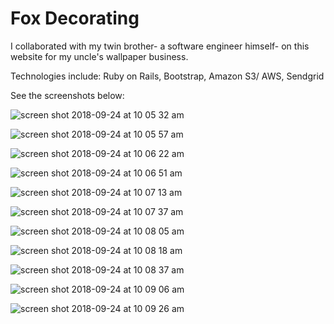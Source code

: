 # Fox Decorating

I collaborated with my twin brother- a software engineer himself- on this website for my uncle's wallpaper business.  

Technologies include: Ruby on Rails, Bootstrap, Amazon S3/ AWS, Sendgrid

See the screenshots below:

![screen shot 2018-09-24 at 10 05 32 am](https://user-images.githubusercontent.com/23299983/45960562-1e7fb480-bfe2-11e8-9775-08fd25084c56.png)

![screen shot 2018-09-24 at 10 05 57 am](https://user-images.githubusercontent.com/23299983/45960576-23446880-bfe2-11e8-9da1-7782156895df.png)

![screen shot 2018-09-24 at 10 06 22 am](https://user-images.githubusercontent.com/23299983/45960586-27708600-bfe2-11e8-8104-df469a67e534.png)

![screen shot 2018-09-24 at 10 06 51 am](https://user-images.githubusercontent.com/23299983/45960595-2b9ca380-bfe2-11e8-8e89-70315db32c5b.png)

![screen shot 2018-09-24 at 10 07 13 am](https://user-images.githubusercontent.com/23299983/45960606-30f9ee00-bfe2-11e8-96cd-6f879c894dd6.png)

![screen shot 2018-09-24 at 10 07 37 am](https://user-images.githubusercontent.com/23299983/45960614-35260b80-bfe2-11e8-9a82-33077d67567a.png)

![screen shot 2018-09-24 at 10 08 05 am](https://user-images.githubusercontent.com/23299983/45960621-3b1bec80-bfe2-11e8-9567-2f3c9a244024.png)

![screen shot 2018-09-24 at 10 08 18 am](https://user-images.githubusercontent.com/23299983/45960636-44a55480-bfe2-11e8-9a25-fa6b2bff28ed.png)

![screen shot 2018-09-24 at 10 08 37 am](https://user-images.githubusercontent.com/23299983/45960648-4a9b3580-bfe2-11e8-81e7-89cd33348202.png)

![screen shot 2018-09-24 at 10 09 06 am](https://user-images.githubusercontent.com/23299983/45960662-525ada00-bfe2-11e8-8ab3-651004f0e175.png)

![screen shot 2018-09-24 at 10 09 26 am](https://user-images.githubusercontent.com/23299983/45960678-58e95180-bfe2-11e8-8511-bb0e878cbd27.png)


